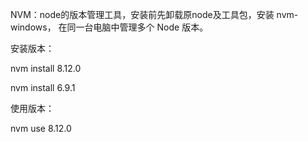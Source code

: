 NVM：node的版本管理工具，安装前先卸载原node及工具包，安装 nvm-windows，
在同一台电脑中管理多个 Node 版本。

安装版本：

nvm install 8.12.0

nvm install 6.9.1

使用版本：

nvm use 8.12.0
